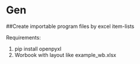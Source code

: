 # Gen
##Create importable program files by excel item-lists

Requirements:
1. pip install openpyxl
2. Worbook with layout like example_wb.xlsx
